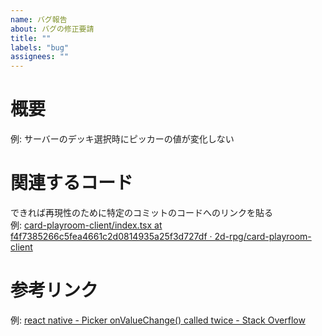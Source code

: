 ```yaml
---
name: バグ報告
about: バグの修正要請
title: ""
labels: "bug"
assignees: ""
---
```


# 概要

例: サーバーのデッキ選択時にピッカーの値が変化しない

# 関連するコード

できれば再現性のために特定のコミットのコードへのリンクを貼る  
例: [card\-playroom\-client/index\.tsx at f4f7385266c5fea4661c2d0814935a25f3d727df · 2d\-rpg/card\-playroom\-client](https://github.com/2d-rpg/card-playroom-client/blob/f4f7385266c5fea4661c2d0814935a25f3d727df/src/screens/edit-deck/index.tsx)

# 参考リンク

例: [react native \- Picker onValueChange\(\) called twice \- Stack Overflow](https://stackoverflow.com/questions/55200044/picker-onvaluechange-called-twice)
